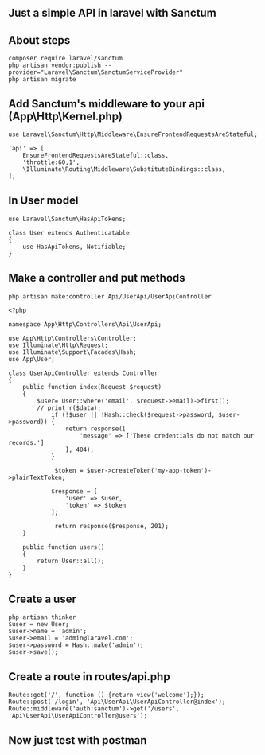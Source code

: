 ## Just a simple API in laravel with Sanctum

## About steps

```
composer require laravel/sanctum
php artisan vendor:publish --provider="Laravel\Sanctum\SanctumServiceProvider"
php artisan migrate
```

## Add Sanctum's middleware to your api (App\Http\Kernel.php)

```
use Laravel\Sanctum\Http\Middleware\EnsureFrontendRequestsAreStateful;

'api' => [
    EnsureFrontendRequestsAreStateful::class,
    'throttle:60,1',
    \Illuminate\Routing\Middleware\SubstituteBindings::class,
],
```

## In User model

```
use Laravel\Sanctum\HasApiTokens;

class User extends Authenticatable
{
    use HasApiTokens, Notifiable;
}
```

## Make a controller and put methods

```
php artisan make:controller Api/UserApi/UserApiController

<?php

namespace App\Http\Controllers\Api\UserApi;

use App\Http\Controllers\Controller;
use Illuminate\Http\Request;
use Illuminate\Support\Facades\Hash;
use App\User;

class UserApiController extends Controller
{
    public function index(Request $request)
    {
        $user= User::where('email', $request->email)->first();
        // print_r($data);
            if (!$user || !Hash::check($request->password, $user->password)) {
                return response([
                    'message' => ['These credentials do not match our records.']
                ], 404);
            }

             $token = $user->createToken('my-app-token')->plainTextToken;

            $response = [
                'user' => $user,
                'token' => $token
            ];

             return response($response, 201);
    }

    public function users()
    {
        return User::all();
    }
}
```

## Create a user

```
php artisan thinker
$user = new User;
$user->name = 'admin';
$user->email = 'admin@laravel.com';
$user->password = Hash::make('admin');
$user->save();
```

## Create a route in routes/api.php

```
Route::get('/', function () {return view('welcome');});
Route::post('/login', 'Api\UserApi\UserApiController@index');
Route::middleware('auth:sanctum')->get('/users', 'Api\UserApi\UserApiController@users');
```

## Now just test with postman
